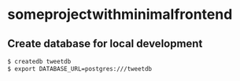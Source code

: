 # someprojectwithminimalfrontend

## Create database for local development

```bash
$ createdb tweetdb
$ export DATABASE_URL=postgres:///tweetdb
```

